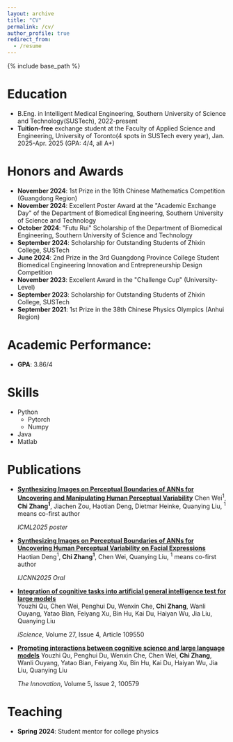 ```yaml
---
layout: archive
title: "CV"
permalink: /cv/
author_profile: true
redirect_from:
  - /resume
---
```


{% include base_path %}

Education
======
* B.Eng. in Intelligent Medical Engineering, Southern University of Science and Technology(SUSTech), 2022-present
* **Tuition-free** exchange student at the Faculty of Applied Science and Engineering, University of Toronto(4 spots in SUSTech every year), Jan. 2025-Apr. 2025 (GPA: 4/4, all A+)

Honors and Awards
======
- **November 2024**: 1st Prize in the 16th Chinese Mathematics Competition (Guangdong Region)
- **November 2024**: Excellent Poster Award at the "Academic Exchange Day" of the Department of Biomedical Engineering, Southern University of Science and Technology
- **October 2024**: "Futu Rui" Scholarship of the Department of Biomedical Engineering, Southern University of Science and Technology
- **September 2024**: Scholarship for Outstanding Students of Zhixin College, SUSTech
- **June 2024**: 2nd Prize in the 3rd Guangdong Province College Student Biomedical Engineering Innovation and Entrepreneurship Design Competition
- **November 2023**: Excellent Award in the "Challenge Cup" (University-Level)
- **September 2023**: Scholarship for Outstanding Students of Zhixin College, SUSTech
- **September 2021**: 1st Prize in the 38th Chinese Physics Olympics (Anhui Region)

# Academic Performance:
- **GPA**: 3.86/4  
  
Skills
======
* Python
  * Pytorch
  * Numpy
* Java
* Matlab

Publications
======
- [**Synthesizing Images on Perceptual Boundaries of ANNs for Uncovering and Manipulating Human Perceptual Variability**](https://arxiv.org/abs/2505.03641)
  Chen Wei<sup>1</sup>, **Chi Zhang<sup>1</sup>**, Jiachen Zou, Haotian Deng, Dietmar Heinke, Quanying Liu, <sup>1</sup> means co-first author

  *ICML2025 poster*
- [**Synthesizing Images on Perceptual Boundaries of ANNs for Uncovering Human Perceptual Variability on Facial Expressions**](https://arxiv.org/abs/2507.14549)
  Haotian Deng<sup>1</sup>, **Chi Zhang<sup>1</sup>**, Chen Wei, Quanying Liu, <sup>1</sup> means co-first author

  *IJCNN2025 Oral*
- [**Integration of cognitive tasks into artificial general intelligence test for large models**](https://www.cell.com/iscience/fulltext/S2589-0042(24)00772-7)  
  Youzhi Qu, Chen Wei, Penghui Du, Wenxin Che, **Chi Zhang**, Wanli Ouyang, Yatao Bian, Feiyang Xu, Bin Hu, Kai Du, Haiyan Wu, Jia Liu, Quanying Liu

  *iScience*, Volume 27, Issue 4, Article 109550
- [**Promoting interactions between cognitive science and large language models**](https://www.cell.com/the-innovation/pdf/S2666-6758(24)00017-1.pdf)
  Youzhi Qu, Penghui Du, Wenxin Che, Chen Wei, **Chi Zhang**, Wanli Ouyang, Yatao Bian, Feiyang Xu, Bin Hu, Kai Du, Haiyan Wu, Jia Liu, Quanying Liu 

  *The Innovation*, Volume 5, Issue 2, 100579
  
Teaching
======
* **Spring 2024**: Student mentor for college physics
